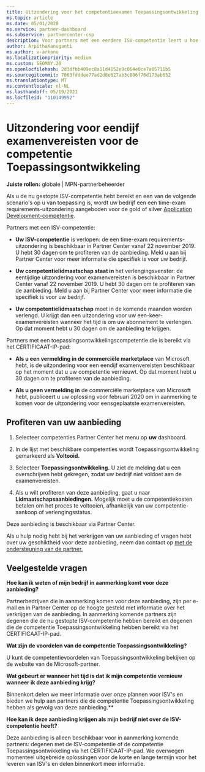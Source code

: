 ```yaml
---
title: Uitzondering voor het competentieexamen Toepassingsontwikkeling
ms.topic: article
ms.date: 05/01/2020
ms.service: partner-dashboard
ms.subservice: partnercenter-csp
description: Voor partners met een eerdere ISV-competentie leert u hoe u een eens examenvereisten kunt krijgen voor de competentie Toepassingsontwikkeling
author: ArpithaKanuganti
ms.author: v-arkanu
ms.localizationpriority: medium
ms.custom: SEOMAY.20
ms.openlocfilehash: 2d3dfbb409ec8a11d4152e9c064e0ce7a05711b5
ms.sourcegitcommit: 7063fdddee77ad2d8e627ab3c806f76d173ab652
ms.translationtype: MT
ms.contentlocale: nl-NL
ms.lasthandoff: 05/19/2021
ms.locfileid: "110149992"
---
```

# <a name="one-time-exam-requirements-exemption-for-the-application-development-competency"></a>Uitzondering voor eendijf examenvereisten voor de competentie Toepassingsontwikkeling

**Juiste rollen:** globale | MPN-partnerbeheerder

Als u de nu gestopte ISV-competentie hebt bereikt en een van de volgende scenario's op u van toepassing is, wordt uw bedrijf een een time-exam requirements-uitzondering aangeboden voor de gold of silver [Application Development-competentie](https://partner.microsoft.com/membership/application-development-competency). 

Partners met een ISV-competentie:

- **Uw ISV-competentie** is verlopen: de een time-exam requirements-uitzondering is beschikbaar in Partner Center vanaf 22 november 2019. U hebt 30 dagen om te profiteren van de aanbieding. Meld u aan bij Partner Center voor meer informatie die specifiek is voor uw bedrijf.

- **Uw competentielidmaatschap staat in** het verlengingsvenster: de eentijdige uitzondering voor examenvereisten is beschikbaar in Partner Center vanaf 22 november 2019. U hebt 30 dagen om te profiteren van de aanbieding. Meld u aan bij Partner Center voor meer informatie die specifiek is voor uw bedrijf.

- **Uw competentielidmaatschap** moet in de komende maanden worden verlengd. U krijgt dan een uitzondering voor uw een-keer-examenvereisten wanneer het tijd is om uw abonnement te verlengen. Op dat moment hebt u 30 dagen om de aanbieding te krijgen.

Partners met een toepassingsontwikkelingscompetentie die is bereikt via het CERTIFICAAT-IP-pad:

- **Als u een vermelding in de commerciële marketplace** van Microsoft hebt, is de uitzondering voor een eendijf examenvereisten beschikbaar op het moment dat u uw competentie vernieuwt. Op dat moment hebt u 30 dagen om te profiteren van de aanbieding.

- **Als u geen [](https://azure.microsoft.com/overview/commercial-marketplace/) vermelding in** de commerciële marketplace van Microsoft hebt, publiceert u uw oplossing voor februari 2020 om in aanmerking te komen voor de uitzondering voor eensgeplaatste examenvereisten.

## <a name="how-to-take-advantage-of-your-offer"></a>Profiteren van uw aanbieding

1. Selecteer competenties Partner Center het menu op **uw** dashboard.
2. In de lijst met beschikbare competenties wordt Toepassingsontwikkeling gemarkeerd als **Voltooid.**

3. Selecteer **Toepassingsontwikkeling.** U ziet de melding dat u een overschrijven hebt gekregen, zodat uw bedrijf niet voldoet aan de examenvereisten. 

4. Als u wilt profiteren van deze aanbieding, gaat u naar **Lidmaatschapsaanbiedingen.** Mogelijk moet u de competentiekosten betalen om het proces te voltooien, afhankelijk van uw competentie-aankoop of verlengingsstatus. 

Deze aanbieding is beschikbaar via Partner Center.

Als u hulp nodig hebt bij het verkrijgen van uw aanbieding of vragen hebt over uw geschiktheid voor deze aanbieding, neem dan contact op [met de ondersteuning van de partner.](https://partner.microsoft.com/Support) 

## <a name="frequently-asked-questions"></a>Veelgestelde vragen

**Hoe kan ik weten of mijn bedrijf in aanmerking komt voor deze aanbieding?**

Partnerbedrijven die in aanmerking komen voor deze aanbieding, zijn per e-mail en in Partner Center op de hoogte gesteld met informatie over het verkrijgen van de aanbieding. In aanmerking komende partners zijn degenen die de nu gestopte ISV-competentie hebben bereikt en degenen die de competentie Toepassingsontwikkeling hebben bereikt via het CERTIFICAAT-IP-pad. 

**Wat zijn de voordelen van de competentie Toepassingsontwikkeling?**

U kunt de competentievoordelen van Toepassingsontwikkeling bekijken op de website van de Microsoft-partner. 

**Wat gebeurt er wanneer het tijd is dat ik mijn competentie vernieuw wanneer ik deze aanbieding krijg?** 

Binnenkort delen we meer informatie over onze plannen voor ISV's en bieden we hulp aan partners die de competentie Toepassingsontwikkeling hebben als gevolg van deze aanbieding.**  

**Hoe kan ik deze aanbieding krijgen als mijn bedrijf niet over de ISV-competentie heeft?**

Deze aanbieding is alleen beschikbaar voor in aanmerking komende partners: degenen met de ISV-competentie of de competentie Toepassingsontwikkeling via het CERTIFICAAT-IP-pad. We overwegen momenteel uitgebreide oplossingen voor de korte en lange termijn voor het leveren van ISV's en delen binnenkort meer informatie. 


